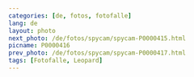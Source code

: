 ```yaml
---
categories: [de, fotos, fotofalle]
lang: de
layout: photo
next_photo: /de/fotos/spycam/spycam-P0000415.html
picname: P0000416
prev_photo: /de/fotos/spycam/spycam-P0000417.html
tags: [Fotofalle, Leopard]
---
```

